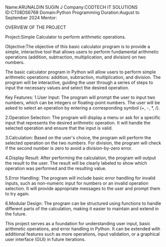 Name:ARUNALDIN SUGIN J
Company:CODTECH IT SOLUTIONS
ID:CT08DS6768
Domain:Python Programming
Duration:August to September 2024
Mentor:

OVERVIEW OF THE PROJECT

Project:Simple Calculator to perform arithmetic operations.

Objective:The objective of this basic calculator program is to provide a simple, interactive tool that allows users to perform fundamental arithmetic operations (addition, subtraction, multiplication, and division) on two numbers. 

The basic calculator program in Python will allow users to perform simple arithmetic operations: addition, subtraction, multiplication, and division. The program will be interactive, guiding the user through a series of steps to input the necessary values and select the desired operation.

Key Features:
1.User Input:
The program will prompt the user to input two numbers, which can be integers or floating-point numbers.
The user will be asked to select an operation by entering a corresponding symbol (+, -, *, /).

2.Operation Selection:
The program will display a menu or ask for a specific input that represents the desired arithmetic operation.
It will handle the selected operation and ensure that the input is valid.

3.Calculation:
Based on the user's choice, the program will perform the selected operation on the two numbers.
For division, the program will check if the second number is zero to avoid a division-by-zero error.

4.Display Result:
After performing the calculation, the program will output the result to the user.
The result will be clearly labeled to show which operation was performed and the resulting value.

5.Error Handling:
The program will include basic error handling for invalid inputs, such as non-numeric input for numbers or an invalid operation selection.
It will provide appropriate messages to the user and prompt them to try again.

6.Modular Design:
The program can be structured using functions to handle different parts of the calculation, making it easier to maintain and extend in the future.

This project serves as a foundation for understanding user input, basic arithmetic operations, and error handling in Python. It can be extended with additional features such as more operations, input validation, or a graphical user interface (GUI) in future iterations.
